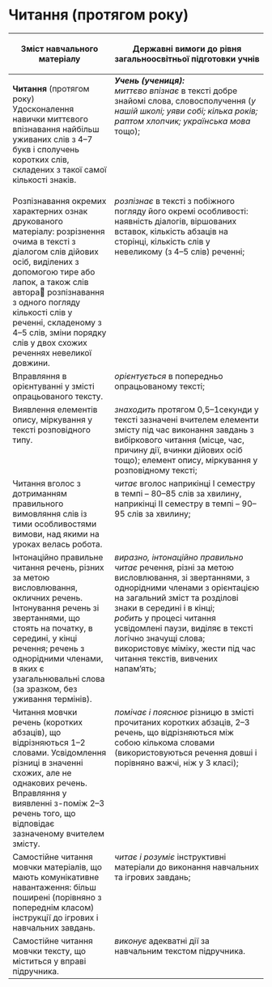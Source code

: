 # Читання (протягом року)
<table>
<thead>
  <tr>
    <th width="40%" align="center"><p>Зміст навчального матеріалу</p></td>
    <th width="60%" align="center"><p>Державні вимоги до рівня загальноосвітньої підготовки учнів</p></td>
  </tr>
</thead>
<tbody>
  <tr>
    <td width="40%" style="vertical-align:top !important;">
    <p><b>Читання</b> (протягом року)<br>
Удосконалення навички миттєвого впізнавання найбільш уживаних слів з 4–7 букв і сполучень коротких слів, складених з такої самої кількості знаків.<br></td>
    <td width="60%" style="vertical-align:top !important;">
<i><b>Учень (учениця):</b></i><br>
<i>миттєво впізнає</i> в тексті добре знайомі слова, словосполучення (<i>у нашій школі; уяви собі; кілька років; раптом хлопчик; українська мова</i> тощо);<br></td>
  </tr>
  <tr>
    <td width="40%" style="vertical-align:top !important;">
Розпізнавання окремих характерних ознак друкованого матеріалу: розрізнення очима в тексті з діалогом слів дійових осіб, виділених з допомогою тире або лапок, а також слів автора розпізнавання з одного погляду кількості слів у реченні, складеному з 4–5 слів, зміни порядку слів у двох схожих реченнях невеликої довжини. </td>
    <td width="60%" style="vertical-align:top !important;">
<i>розпізнає</i> в тексті з побіжного погляду його окремі особливості: наявність діалогів, віршованих вставок, кількість абзаців на сторінці, кількість слів у невеликому (з 4–5 слів) реченні;</td>
  </tr>
  <tr>
    <td width="40%" style="vertical-align:top !important;">
Вправляння в орієнтуванні у змісті опрацьованого тексту. </td>
    <td width="60%" style="vertical-align:top !important;">
<i>орієнтується</i> в попередньо опрацьованому тексті;</td>
  </tr>
  <tr>
    <td width="40%" style="vertical-align:top !important;">
Виявлення елементів опису, міркування у тексті розповідного типу.</td>
    <td width="60%" style="vertical-align:top !important;">
<i>знаходить</i> протягом 0,5–1секунди у тексті зазначені вчителем елементи змісту під час виконання завдань з вибіркового читання (місце, час, причину дії, вчинки дійових осіб тощо); елемент опису, міркування у розповідному тексті;</td>
  </tr>
  <tr>
    <td width="40%" style="vertical-align:top !important;">
Читання вголос з дотриманням правильного вимовляння слів із тими особливостями вимови, над якими на уроках велась робота.</td>
    <td width="60%" style="vertical-align:top !important;">
<i>читає</i> вголос наприкінці І семестру в темпі – 80–85 слів за хвилину, наприкінці ІІ семестру в темпі – 90–95 слів за хвилину;</td>
  </tr>
  <tr>
    <td width="40%" style="vertical-align:top !important;">
Інтонаційно правильне читання речень, різних за метою висловлювання, окличних речень. <br>
Інтонування речень зі звертаннями, що стоять на початку, в середині, у кінці речення; речень з однорідними членами, в яких є узагальнювальні слова (за зразком, без уживання термінів). <br></td>
    <td width="60%" style="vertical-align:top !important;">
<i>виразно, інтонаційно правильно читає</i> речення, різні за метою висловлювання, зі звертаннями, з однорідними членами з орієнтацією на загальний зміст та розділові знаки в середині і в кінці;<br>
<i>робить</i> у процесі читання усвідомлені паузи, виділяє в тексті логічно значущі слова; використовує міміку, жести під час читання текстів, вивчених напам’ять;</td>
  </tr>
  <tr>
    <td width="40%" style="vertical-align:top !important;">
Читання мовчки речень (коротких абзаців), що відрізняються 1–2 словами. Усвідомлення різниці в значенні схожих, але не однакових речень. Вправляння у виявленні з-поміж 2–3 речень того, що відповідає зазначеному вчителем змісту. </td>
    <td width="60%" style="vertical-align:top !important;">
<i>помічає і пояснює</i> різницю в змісті прочитаних коротких абзаців, 2–3 речень, що відрізняються між собою кількома словами (використовуються речення довші і порівняно важчі, ніж у 3 класі);</td>
  </tr>
  <tr>
    <td width="40%" style="vertical-align:top !important;">
Самостійне читання мовчки матеріалів, що мають комунікативне навантаження: більш поширені (порівняно з попереднім класом) інструкції до ігрових і навчальних завдань.</td>
    <td width="60%" style="vertical-align:top !important;">
<i>читає і розуміє</i> інструктивні матеріали до виконання навчальних та ігрових завдань;</td>
  </tr>
  <tr>
    <td width="40%" style="vertical-align:top !important;">
Самостійне читання мовчки тексту, що міститься у вправі підручника.</td>
    <td width="60%" style="vertical-align:top !important;">
<i>виконує</i> адекватні дії за навчальним текстом підручника.</td>
  </tr>
</tbody>
</table>